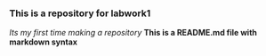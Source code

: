 ### This is a repository for labwork1
*Its my first time making a repository*
**This is a README.md file with markdown syntax**